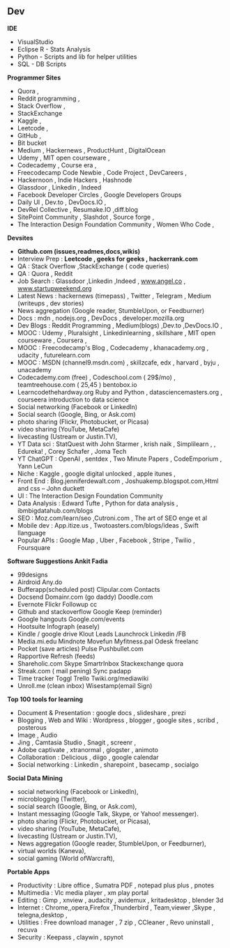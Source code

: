 ## Dev
**IDE**
- VisualStudio 
- Eclipse R - Stats Analysis
- Python - Scripts and lib for helper utilities 
- SQL - DB Scripts

**Programmer Sites**
- Quora , 
- Reddit programming , 
- Stack Overflow , 
- StackExchange 
- Kaggle , 
- Leetcode , 
- GitHub , 
- Bit bucket
- Medium , Hackernews , ProductHunt , DigitalOcean
- Udemy , MIT open courseware , 
- Codecademy ,  Course era , 
- Freecodecamp Code Newbie , Code Project , DevCareers ,
- Hackernoon , Indie Hackers , Hashnode
- Glassdoor , Linkedin , Indeed
- Facebook Developer Circles , Google Developers Groups
- Daily UI , Dev.to , DevDocs.IO , 
- DevRel Collective , Resumake.IO ,diff.blog 
- SitePoint Community , Slashdot , Source forge , 
- The Interaction Design Foundation Community , Women Who Code ,

**Devsites**
* **Github.com (issues,readmes,docs,wikis)**
* Interview Prep : **Leetcode , geeks for geeks , hackerrank.com**
* QA : Stack Overflow  ,StackExchange ( code queries)
* QA : Quora , Reddit 
* Job Search : Glassdoor  ,Linkedin  ,Indeed , www.angel.co , www.startupweekend.org
* Latest News : hackernews (timepass) , Twitter  , Telegram  , Medium (writeups , dev stories)
* News aggregation (Google reader, StumbleUpon, or Feedburner)
* Docs : mdn , nodejs.org , DevDocs , developer.mozilla.org
* Dev Blogs : Reddit Programming , Medium(blogs) ,Dev.to  ,DevDocs.IO ,
* MOOC : Udemy , Pluralsight , Linkedinlearning ,  skillshare , MIT open courseware , Coursera , 
* MOOC : Freecodecamp's Blog , Codecademy , khanacademy.org , udacity , futurelearn.com
* MOOC : MSDN (channel9.msdn.com) , skillzcafe, edx , harvard , byju , unacademy
* Codecademy.com (free) , Codeschool.com ( 29$/mo) , teamtreehouse.com ( 25,45 ) bentobox.io
* Learncodethehardway.org Ruby and Python , datasciencemasters.org  , courseera introduction to data science 
* Social networking (Facebook or LinkedIn)
* Social search (Google, Bing, or Ask.com)
* photo sharing (Flickr, Photobucket, or Picasa)
* video sharing (YouTube,  MetaCafe)
* livecasting (Ustream or Justin.TV),
* YT Data sci : StatQuest with John Starmer , krish naik , Simplilearn , , Edureka! , Corey Schafer , Joma Tech
* YT ChatGPT : OpenAI , sentdex , Two Minute Papers , CodeEmporium , Yann LeCun
* Niche : Kaggle , google digital unlocked , apple itunes ,
* Front End : Blog.jenniferdewalt.com , Joshuakemp.blogspot.com,Html and css – John duckett 
* UI : The Interaction Design Foundation Community 
* Data Analysis : Edward Tufte , Python for data analysis , ibmbigdatahub.com/blogs
* SEO : Moz.com/learn/seo ,Cutroni.com  , The art of SEO  enge et al
* Mobile dev : App.itize.us , Twotoasters.com/blogs/ideas , Swift llanguage 
* Popular APIs : Google Map , Uber , Facebook , Stripe  , Twilio , Foursquare

**Software Suggestions Ankit Fadia**
- 99designs 
- Airdroid  Any.do 
- Bufferapp(scheduled post)	Clipular.com	Contacts	
- Docsend	Domainr.com (go daddy) Doodle.com
- Evernote 	Flickr	Followup cc		
- Github and stackoverflow Google Keep (reminder)	
- Google hangouts	Google.com/events
- Hootsuite  	Infograph (easely)		
- Kindle / google drive	Klout	Leads Launchrock	 Linkedin /FB 
- Media.mi.edu	Mindnote	Movefun	Myfitness.pal Odesk freelanc 
- Pocket (save articles)	Pulse 	Pushbullet.com	
- Rapportive	Refresh (feeds)
- Shareholic.com 	Skype	SmartrInbox	Stackexchange quora  
- Streak.com ( mail pening)	Sync padapp
- Time tracker	Toggl		Trello	Twiki.org/mediawiki
- Unroll.me (clean inbox)	Wisestamp(email Sign)

**Top 100 tools for learning**
- Document & Presentation :  google docs , slideshare , prezi
- Blogging , Web and Wiki :  Wordpress , blogger , google sites , scribd , posterous
- Image , Audio 
- Jing , Camtasia Studio , Snagit , screenr , 
- Adobe captivate , xtranormal , glogster , animoto
- Collaboration : Delicious , diigo , google calendar
- Social networking : Linkedin , sharepoint , basecamp , socialgo

**Social Data Mining**
- social networking (Facebook or LinkedIn),
- microblogging (Twitter), 
- social search (Google, Bing, or Ask.com),
- Instant messaging (Google Talk, Skype, or Yahoo! messenger). 
- photo sharing (Flickr, Photobucket, or Picasa),
- video sharing (YouTube, MetaCafe), 
- livecasting (Ustream or Justin.TV),
- News aggregation (Google reader, StumbleUpon, or Feedburner), 
- virtual worlds (Kaneva), 
- social gaming (World ofWarcraft),

**Portable Apps**
- Productivity : Libre office ,  Sumatra PDF , notepad plus plus , pnotes
- Multimedia : Vlc media player , xm play portal
- Editing : Gimp ,  xnview ,  audacity , avidemux , kritadesktop ,  blender 3d
- Internet : Chrome,,opera,Firefox ,Thunderbird , Team,viewer ,Skype , telegna,desktop ,
- Utilities : Free download manager , 7 zip , CCleaner , Revo uninstall , recuva
- Security : Keepass , claywin , spynot
